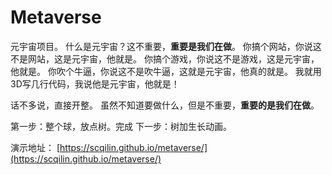 # Metaverse
元宇宙项目。
什么是元宇宙？这不重要，**重要是我们在做**。
你搞个网站，你说这不是网站，这是元宇宙，他就是。
你搞个游戏，你说这不是游戏，这是元宇宙，他就是。
你吹个牛逼，你说这不是吹牛逼，这就是元宇宙，他真的就是。
我就用3D写几行代码，我说他是元宇宙，他就是！

话不多说，直接开整。
虽然不知道要做什么，但是不重要，**重要的是我们在做**。

第一步：整个球，放点树。完成
下一步：树加生长动画。

演示地址： [https://scqilin.github.io/metaverse/](https://scqilin.github.io/metaverse/)
